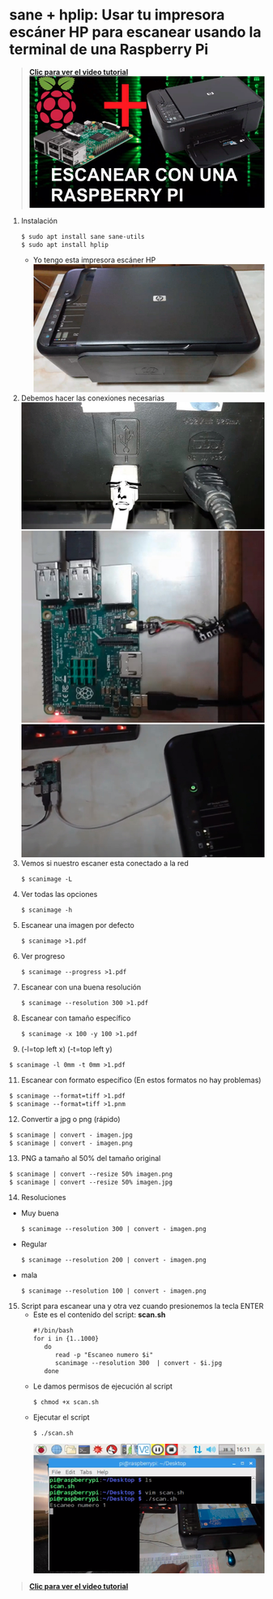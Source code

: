 # sane + hplip: Usar tu impresora escáner HP para escanear usando la terminal de una Raspberry Pi
>**[Clic para ver el video tutorial](https://www.youtube.com/watch?v=W6Qe1dYgHRA "Clic para vel el video tutorial")**
![](./img/1.png)
1. Instalación  
   ```
   $ sudo apt install sane sane-utils
   $ sudo apt install hplip
   ```
   * Yo tengo esta impresora escáner HP
     ![](./img/2.png)
3. Debemos hacer las conexiones necesarias  
   ![](./img/3.png)
   ![](./img/4.png)
   ![](./img/5.png)
4. Vemos si nuestro escaner esta conectado a la red  
   ```
   $ scanimage -L
   ```
5. Ver todas las opciones  
   ```
   $ scanimage -h
   ```
6. Escanear una imagen por defecto  
   ```
   $ scanimage >1.pdf
   ```
7. Ver progreso  
   ```
   $ scanimage --progress >1.pdf
   ```
8. Escanear con una buena resolución  
   ```
   $ scanimage --resolution 300 >1.pdf
   ```
9. Escanear con tamaño específico  
   ```
   $ scanimage -x 100 -y 100 >1.pdf
   ```
10. (-l=top left x) (-t=top left y)  
   ```
   $ scanimage -l 0mm -t 0mm >1.pdf
   ```
11. Escanear con formato específico (En estos formatos no hay problemas)  
   ```
   $ scanimage --format=tiff >1.pdf
   $ scanimage --format=tiff >1.pnm
   ```
12. Convertir a jpg o png (rápido)  
   ```
   $ scanimage | convert - imagen.jpg
   $ scanimage | convert - imagen.png
   ```
13. PNG a tamaño al 50% del tamaño original  
   ```
   $ scanimage | convert --resize 50% imagen.png
   $ scanimage | convert --resize 50% imagen.jpg
   ```
14. Resoluciones  
   * Muy buena  
     ```
     $ scanimage --resolution 300 | convert - imagen.png
     ```
   * Regular  
     ```
     $ scanimage --resolution 200 | convert - imagen.png
     ```
   * mala  
     ```
     $ scanimage --resolution 100 | convert - imagen.png
     ```
15. Script para escanear una y otra vez cuando presionemos la tecla ENTER  
    * Este es el contenido del script: **scan.sh**  
      ```
      #!/bin/bash
      for i in {1..1000}
         do
    		read -p "Escaneo numero $i"
    		scanimage --resolution 300  | convert - $i.jpg
         done 
      ```
    * Le damos permisos de ejecución al script  
      ```
      $ chmod +x scan.sh
      ```
    * Ejecutar el script  
      ```
      $ ./scan.sh
      ```
      ![](./img/6.png)
 
>**[Clic para ver el video tutorial](https://www.youtube.com/watch?v=W6Qe1dYgHRA "Clic para vel el video tutorial")**
